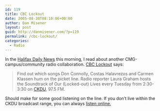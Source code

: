 ```yaml
---
id: 119
title: CBC Lockout
date: 2005-08-30T08:10:06+00:00
author: Dan Misener
layout: post
guid: http://danmisener.com/?p=119
permalink: /cbc-lockout/
categories:
  - Radio
---
```

In the [Halifax Daily News](http://www.hfxnews.com/) this morning, I read about another CMG-campus/community radio collaboration. [CBC Lockout](http://cbclockout.org/) says: 

> Find out which songs Don Connolly, Costas Halavrezos and Carmen Klassen hum on the picket line. Radio reporter Laura Graham hosts the Soundtrack of Our (Locked-out) Lives every Tuesday from 2:30-3:30 on [CKDU](http://www.ckdu.ca), 97.5 FM.

Should make for some good listening on the line. If you don&#8217;t live within the CKDU broadcast range, you can always [listen online.](http://ckdu.ca/faq.html#4)
